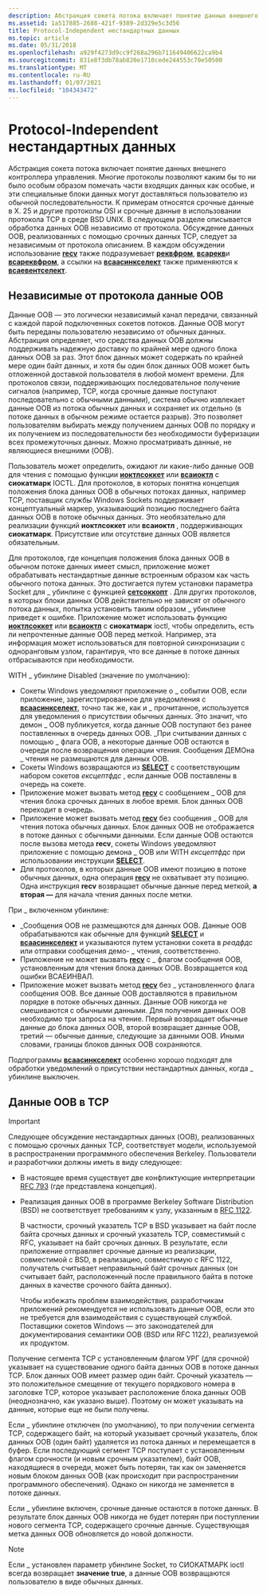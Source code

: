 ```yaml
---
description: Абстракция сокета потока включает понятие данных внешнего контроллера управления.
ms.assetid: 1a517885-2688-421f-9389-2d329e5c3d56
title: Protocol-Independent нестандартных данных
ms.topic: article
ms.date: 05/31/2018
ms.openlocfilehash: a929f4273d9cc9f268a296b711649406622ca9b4
ms.sourcegitcommit: 831e8f3db78ab820e1710cede244553c70e50500
ms.translationtype: MT
ms.contentlocale: ru-RU
ms.lasthandoff: 01/07/2021
ms.locfileid: "104343472"
---
```

# <a name="protocol-independent-out-of-band-data"></a>Protocol-Independent нестандартных данных

Абстракция сокета потока включает понятие данных внешнего контроллера управления. Многие протоколы позволяют каким бы то ни было особым образом помечать части входящих данных как особые, и эти специальные блоки данных могут доставляться пользователю из обычной последовательности. К примерам относятся срочные данные в X. 25 и другие протоколы OSI и срочные данные в использовании протокола TCP в среде BSD UNIX. В следующем разделе описывается обработка данных OOB независимо от протокола. Обсуждение данных OOB, реализованных с помощью срочных данных TCP, следует за независимым от протокола описанием. В каждом обсуждении использование [**recv**](/windows/desktop/api/winsock/nf-winsock-recv) также подразумевает [**реквфром**](/windows/desktop/api/winsock/nf-winsock-recvfrom), [**всарекв**](/windows/desktop/api/Winsock2/nf-winsock2-wsarecv)и [**всареквфром**](/windows/desktop/api/Winsock2/nf-winsock2-wsarecvfrom), а ссылки на [**всаасинкселект**](/windows/desktop/api/winsock/nf-winsock-wsaasyncselect) также применяются к [**всаевентселект**](/windows/desktop/api/Winsock2/nf-winsock2-wsaeventselect).

## <a name="protocol-independent-oob-data"></a>Независимые от протокола данные OOB

Данные OOB — это логически независимый канал передачи, связанный с каждой парой подключенных сокетов потоков. Данные OOB могут быть переданы пользователю независимо от обычных данных. Абстракция определяет, что средства данных OOB должны поддерживать надежную доставку по крайней мере одного блока данных OOB за раз. Этот блок данных может содержать по крайней мере один байт данных, и хотя бы один блок данных OOB может быть отложенной доставкой пользователя в любой момент времени. Для протоколов связи, поддерживающих последовательное получение сигналов (например, TCP, когда срочные данные поступают последовательно с обычными данными), система обычно извлекает данные OOB из потока обычных данных и сохраняет их отдельно (в потоке данных в обычном режиме остается разрыв). Это позволяет пользователям выбирать между получением данных OOB по порядку и их получением из последовательности без необходимости буферизации всех промежуточных данных. Можно просматривать данные, не являющиеся внешними (OOB).

Пользователь может определить, ожидают ли какие-либо данные OOB для чтения с помощью функции [**иоктлсоккет**](/windows/desktop/api/winsock/nf-winsock-ioctlsocket) или [**всаиоктл**](/windows/desktop/api/Winsock2/nf-winsock2-wsaioctl) с **сиокатмарк** IOCTL. Для протоколов, в которых понятна концепция положения блока данных OOB в обычных потоках данных, например TCP, поставщик службы Windows Sockets поддерживает концептуальный маркер, указывающий позицию последнего байта данных OOB в потоке обычных данных. Это необязательно для реализации функций **иоктлсоккет** или **всаиоктл** , поддерживающих **сиокатмарк**. Присутствие или отсутствие данных OOB является обязательным.

Для протоколов, где концепция положения блока данных OOB в обычном потоке данных имеет смысл, приложение может обрабатывать нестандартные данные встроенным образом как часть обычного потока данных. Это достигается путем установки параметра Socket для \_ убинлине с функцией [**сетсоккопт**](/windows/desktop/api/winsock/nf-winsock-setsockopt) . Для других протоколов, в которых блоки данных OOB действительно не зависят от обычного потока данных, попытка установить таким образом \_ убинлине приведет к ошибке. Приложение может использовать функцию [**иоктлсоккет**](/windows/desktop/api/winsock/nf-winsock-ioctlsocket) или [**всаиоктл**](/windows/desktop/api/Winsock2/nf-winsock2-wsaioctl) с **сиокатмарк** ioctl, чтобы определить, есть ли непрочтенные данные OOB перед меткой. Например, эта информация может использоваться для повторной синхронизации с одноранговым узлом, гарантируя, что все данные в потоке данных отбрасываются при необходимости.

WITH \_ убинлине Disabled (значение по умолчанию):

-   Сокеты Windows уведомляют приложение о \_ событии OOB, если приложение, зарегистрированное для уведомления с [**всаасинкселект**](/windows/desktop/api/winsock/nf-winsock-wsaasyncselect), точно так же, как и \_ прочитанное, используется для уведомления о присутствии обычных данных. Это значит, что демон \_ OOB публикуется, когда данные OOB поступают без ранее поставленных в очередь данных OOB. \_При считывании данных с помощью \_ флага OOB, а некоторые данные OOB остаются в очереди после возвращения операции чтения. Сообщения ДЕМОна \_ чтения не размещаются для данных OOB.
-   Сокеты Windows возвращаются из [**SELECT**](/windows/desktop/api/Winsock2/nf-winsock2-select) с соответствующим набором сокетов *ексцептфдс* , если данные OOB поставлены в очередь на сокете.
-   Приложение может вызвать метод [**recv**](/windows/desktop/api/winsock/nf-winsock-recv) с сообщением \_ OOB для чтения блока срочных данных в любое время. Блок данных OOB переходит в очередь.
-   Приложение может вызвать метод [**recv**](/windows/desktop/api/winsock/nf-winsock-recv) без сообщения \_ OOB для чтения потока обычных данных. Блок данных OOB не отображается в потоке данных с обычными данными. Если данные OOB остаются после вызова метода **recv**, сокеты Windows уведомляют приложение с помощью демона \_ OOB или WITH *ексцептфдс* при использовании инструкции [**SELECT**](/windows/desktop/api/Winsock2/nf-winsock2-select).
-   Для протоколов, в которых данные OOB имеют позицию в потоке обычных данных, одна операция [**recv**](/windows/desktop/api/winsock/nf-winsock-recv) не охватывает эту позицию. Одна инструкция **recv** возвращает обычные данные перед меткой, **а вторая —** для начала чтения данных после метки.

При \_ включенном убинлине:

-   \_Сообщения OOB не размещаются для данных OOB. Данные OOB обрабатываются как обычные для функций [**SELECT**](/windows/desktop/api/Winsock2/nf-winsock2-select) и [**всаасинкселект**](/windows/desktop/api/winsock/nf-winsock-wsaasyncselect) и указываются путем установки сокета в *реадфдс* или отправки сообщения демо- \_ чтения, соответственно.
-   Приложение не может вызвать [**recv**](/windows/desktop/api/winsock/nf-winsock-recv) с \_ флагом сообщения OOB, установленным для чтения блока данных OOB. Возвращается код ошибки ВСАЕИНВАЛ.
-   Приложение может вызвать метод [**recv**](/windows/desktop/api/winsock/nf-winsock-recv) без \_ установленного флага сообщения OOB. Все данные OOB доставляются в правильном порядке в потоке обычных данных. Данные OOB никогда не смешиваются с обычными данными. Для получения данных OOB необходимо три запроса на чтение. Первый возвращает обычные данные до блока данных OOB, второй возвращает данные OOB, третий — обычные данные, следующие за данными OOB. Иными словами, границы блоков данных OOB сохраняются.

Подпрограммы [**всаасинкселект**](/windows/desktop/api/winsock/nf-winsock-wsaasyncselect) особенно хорошо подходят для обработки уведомлений о присутствии нестандартных данных, когда \_ убинлине выключен.

## <a name="oob-data-in-tcp"></a>Данные OOB в TCP

> [!IMPORTANT]
> Следующее обсуждение нестандартных данных (OOB), реализованных с помощью срочных данных TCP, соответствует модели, используемой в распространении программного обеспечения Berkeley. Пользователи и разработчики должны иметь в виду следующее:

 

-   В настоящее время существует две конфликтующие интерпретации [RFC 793](https://www.ietf.org/rfc/rfc793.txt) (где представлена концепция).
-   Реализация данных OOB в программе Berkeley Software Distribution (BSD) не соответствует требованиям к узлу, указанным в [RFC 1122](https://www.ietf.org/rfc/rfc1122.txt).

    В частности, срочный указатель TCP в BSD указывает на байт после байта срочных данных и срочный указатель TCP, совместимый с RFC, указывает на байт срочных данных. В результате, если приложение отправляет срочные данные из реализации, совместимой с BSD, в реализацию, совместимую с RFC 1122, получатель считывает неправильный байт срочных данных (он считывает байт, расположенный после правильного байта в потоке данных в качестве срочного байта данных).

    Чтобы избежать проблем взаимодействия, разработчикам приложений рекомендуется не использовать данные OOB, если это не требуется для взаимодействия с существующей службой. Поставщики сокетов Windows — это законодателей для документирования семантики OOB (BSD или RFC 1122), реализуемой их продуктом.

Получение сегмента TCP с установленным флагом УРГ (для срочной) указывает на существование одного байта данных OOB в потоке данных TCP. Блок данных OOB имеет размер один байт. Срочный указатель — это положительное смещение от текущего порядкового номера в заголовке TCP, которое указывает расположение блока данных OOB (неоднозначно, как указано выше). Поэтому он может указывать на данные, которые еще не были получены.

Если \_ убинлине отключен (по умолчанию), то при получении сегмента TCP, содержащего байт, на который указывает срочный указатель, блок данных OOB (один байт) удаляется из потока данных и перемещается в буфер. Если последующий сегмент TCP поступает с установленным флагом срочности (и новым срочным указателем), байт OOB, находящиеся в очереди, может быть потерян, так как он заменяется новым блоком данных OOB (как происходит при распространении программного обеспечения). Однако он никогда не заменяется в потоке данных.

Если \_ убинлине включен, срочные данные остаются в потоке данных. В результате блок данных OOB никогда не будет потерян при поступлении нового сегмента TCP, содержащего срочные данные. Существующая метка данных OOB обновляется до новой должности.

> [!Note]  
> Если \_ установлен параметр убинлине Socket, то СИОКАТМАРК ioctl всегда возвращает **значение true**, а данные OOB возвращаются пользователю в виде обычных данных.

 

 

 



